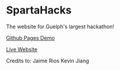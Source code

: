 # SpartaHacks
The website for Guelph's largest hackathon!

[Github Pages Demo](https://avid-day.github.io/SpartaHacks/home.html "Spartahacks Website on Github Pages")

[Live Website](http://spartahacks.ca)

Credits to:
Jaime Rios
Kevin Jiang
